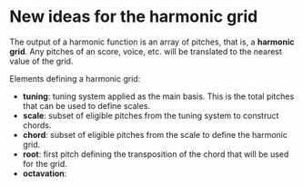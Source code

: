 # New ideas for the harmonic grid

The output of a harmonic function is an array of pitches, that is, a **harmonic grid**. Any pitches of an score, voice, etc. will be translated to the nearest value of the grid.

Elements defining a harmonic grid:

- **tuning**: tuning system applied as the main basis. This is the total pitches that can be used to define scales. 
- **scale**: subset of eligible pitches from the tuning system to construct chords.
- **chord**: subset of eligible pitches from the scale to define the harmonic grid.
- **root**: first pitch defining the transposition of the chord that will be used for the grid.
- **octavation**: 